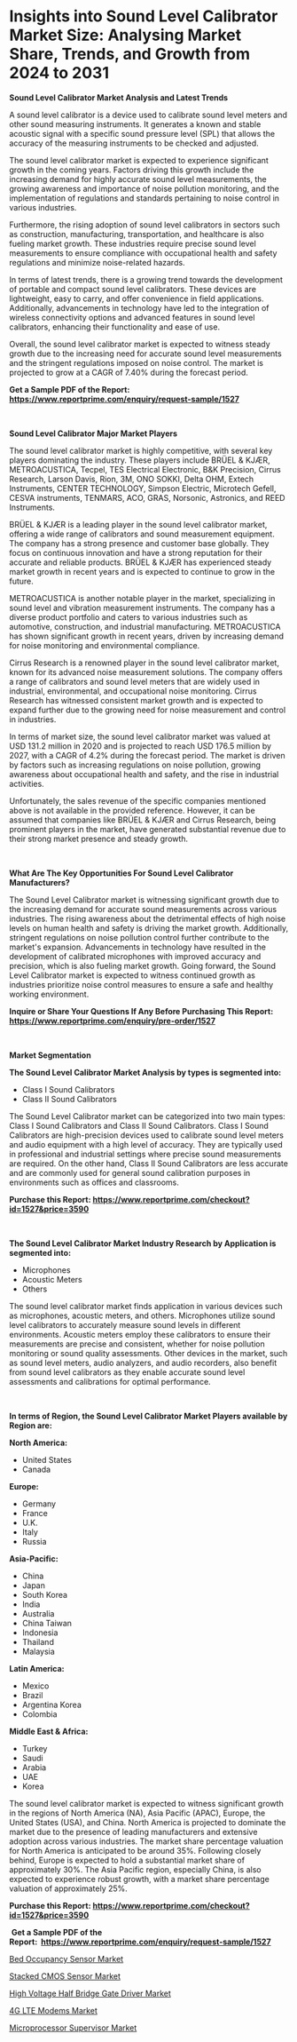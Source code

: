 <p><h1>Insights into Sound Level Calibrator Market Size: Analysing Market Share, Trends, and Growth from 2024 to 2031</h1></p><p><strong>Sound Level Calibrator Market Analysis and Latest Trends</strong></p>
<p><p>A sound level calibrator is a device used to calibrate sound level meters and other sound measuring instruments. It generates a known and stable acoustic signal with a specific sound pressure level (SPL) that allows the accuracy of the measuring instruments to be checked and adjusted.</p><p>The sound level calibrator market is expected to experience significant growth in the coming years. Factors driving this growth include the increasing demand for highly accurate sound level measurements, the growing awareness and importance of noise pollution monitoring, and the implementation of regulations and standards pertaining to noise control in various industries.</p><p>Furthermore, the rising adoption of sound level calibrators in sectors such as construction, manufacturing, transportation, and healthcare is also fueling market growth. These industries require precise sound level measurements to ensure compliance with occupational health and safety regulations and minimize noise-related hazards.</p><p>In terms of latest trends, there is a growing trend towards the development of portable and compact sound level calibrators. These devices are lightweight, easy to carry, and offer convenience in field applications. Additionally, advancements in technology have led to the integration of wireless connectivity options and advanced features in sound level calibrators, enhancing their functionality and ease of use.</p><p>Overall, the sound level calibrator market is expected to witness steady growth due to the increasing need for accurate sound level measurements and the stringent regulations imposed on noise control. The market is projected to grow at a CAGR of 7.40% during the forecast period.</p></p>
<p><strong>Get a Sample PDF of the Report:&nbsp; <a href="https://www.reportprime.com/enquiry/request-sample/1527">https://www.reportprime.com/enquiry/request-sample/1527</a></strong></p>
<p>&nbsp;</p>
<p><strong>Sound Level Calibrator Major Market Players</strong></p>
<p><p>The sound level calibrator market is highly competitive, with several key players dominating the industry. These players include BRÜEL & KJÆR, METROACUSTICA, Tecpel, TES Electrical Electronic, B&K Precision, Cirrus Research, Larson Davis, Rion, 3M, ONO SOKKI, Delta OHM, Extech Instruments, CENTER TECHNOLOGY, Simpson Electric, Microtech Gefell, CESVA instruments, TENMARS, ACO, GRAS, Norsonic, Astronics, and REED Instruments.</p><p>BRÜEL & KJÆR is a leading player in the sound level calibrator market, offering a wide range of calibrators and sound measurement equipment. The company has a strong presence and customer base globally. They focus on continuous innovation and have a strong reputation for their accurate and reliable products. BRÜEL & KJÆR has experienced steady market growth in recent years and is expected to continue to grow in the future.</p><p>METROACUSTICA is another notable player in the market, specializing in sound level and vibration measurement instruments. The company has a diverse product portfolio and caters to various industries such as automotive, construction, and industrial manufacturing. METROACUSTICA has shown significant growth in recent years, driven by increasing demand for noise monitoring and environmental compliance.</p><p>Cirrus Research is a renowned player in the sound level calibrator market, known for its advanced noise measurement solutions. The company offers a range of calibrators and sound level meters that are widely used in industrial, environmental, and occupational noise monitoring. Cirrus Research has witnessed consistent market growth and is expected to expand further due to the growing need for noise measurement and control in industries.</p><p>In terms of market size, the sound level calibrator market was valued at USD 131.2 million in 2020 and is projected to reach USD 176.5 million by 2027, with a CAGR of 4.2% during the forecast period. The market is driven by factors such as increasing regulations on noise pollution, growing awareness about occupational health and safety, and the rise in industrial activities.</p><p>Unfortunately, the sales revenue of the specific companies mentioned above is not available in the provided reference. However, it can be assumed that companies like BRÜEL & KJÆR and Cirrus Research, being prominent players in the market, have generated substantial revenue due to their strong market presence and steady growth.</p></p>
<p>&nbsp;</p>
<p><strong>What Are The Key Opportunities For Sound Level Calibrator Manufacturers?</strong></p>
<p><p>The Sound Level Calibrator market is witnessing significant growth due to the increasing demand for accurate sound measurements across various industries. The rising awareness about the detrimental effects of high noise levels on human health and safety is driving the market growth. Additionally, stringent regulations on noise pollution control further contribute to the market's expansion. Advancements in technology have resulted in the development of calibrated microphones with improved accuracy and precision, which is also fueling market growth. Going forward, the Sound Level Calibrator market is expected to witness continued growth as industries prioritize noise control measures to ensure a safe and healthy working environment.</p></p>
<p><strong>Inquire or Share Your Questions If Any Before Purchasing This Report: <a href="https://www.reportprime.com/enquiry/pre-order/1527">https://www.reportprime.com/enquiry/pre-order/1527</a></strong></p>
<p>&nbsp;</p>
<p><strong>Market Segmentation</strong></p>
<p><strong>The Sound Level Calibrator Market Analysis by types is segmented into:</strong></p>
<p><ul><li>Class I Sound Calibrators</li><li>Class II Sound Calibrators</li></ul></p>
<p><p>The Sound Level Calibrator market can be categorized into two main types: Class I Sound Calibrators and Class II Sound Calibrators. Class I Sound Calibrators are high-precision devices used to calibrate sound level meters and audio equipment with a high level of accuracy. They are typically used in professional and industrial settings where precise sound measurements are required. On the other hand, Class II Sound Calibrators are less accurate and are commonly used for general sound calibration purposes in environments such as offices and classrooms.</p></p>
<p><strong>Purchase this Report:&nbsp;<a href="https://www.reportprime.com/checkout?id=1527&price=3590">https://www.reportprime.com/checkout?id=1527&price=3590</a></strong></p>
<p>&nbsp;</p>
<p><strong>The Sound Level Calibrator Market Industry Research by Application is segmented into:</strong></p>
<p><ul><li>Microphones</li><li>Acoustic Meters</li><li>Others</li></ul></p>
<p><p>The sound level calibrator market finds application in various devices such as microphones, acoustic meters, and others. Microphones utilize sound level calibrators to accurately measure sound levels in different environments. Acoustic meters employ these calibrators to ensure their measurements are precise and consistent, whether for noise pollution monitoring or sound quality assessments. Other devices in the market, such as sound level meters, audio analyzers, and audio recorders, also benefit from sound level calibrators as they enable accurate sound level assessments and calibrations for optimal performance.</p></p>
<p>&nbsp;</p>
<p><strong>In terms of Region, the Sound Level Calibrator Market Players available by Region are:</strong></p>
<p>
    <p> <strong> North America: </strong>
        <ul>
            <li>United States</li>
            <li>Canada</li>
        </ul>
        </p> 
    <p> <strong> Europe: </strong>
        <ul>
            <li>Germany</li>
            <li>France</li>
            <li>U.K.</li>
            <li>Italy</li>
            <li>Russia</li>
        </ul>
        </p> 
    <p> <strong> Asia-Pacific: </strong>
        <ul>
            <li>China</li>
            <li>Japan</li>
            <li>South Korea</li>
            <li>India</li>
            <li>Australia</li>
            <li>China Taiwan</li>
            <li>Indonesia</li>
            <li>Thailand</li>
            <li>Malaysia</li>
        </ul>
        </p> 
    <p> <strong> Latin America: </strong>
        <ul>
            <li>Mexico</li>
            <li>Brazil</li>
            <li>Argentina Korea</li>
            <li>Colombia</li>
        </ul>
        </p> 
    <p> <strong> Middle East & Africa: </strong>
        <ul>
            <li>Turkey</li>
            <li>Saudi</li>
            <li>Arabia</li>
            <li>UAE</li>
            <li>Korea</li>
        </ul>
    </p>
    </p>
<p><p>The sound level calibrator market is expected to witness significant growth in the regions of North America (NA), Asia Pacific (APAC), Europe, the United States (USA), and China. North America is projected to dominate the market due to the presence of leading manufacturers and extensive adoption across various industries. The market share percentage valuation for North America is anticipated to be around 35%. Following closely behind, Europe is expected to hold a substantial market share of approximately 30%. The Asia Pacific region, especially China, is also expected to experience robust growth, with a market share percentage valuation of approximately 25%.</p></p>
<p><strong>Purchase this Report: <a href="https://www.reportprime.com/checkout?id=1527&price=3590">https://www.reportprime.com/checkout?id=1527&price=3590</a></strong></p>
<p>&nbsp;<strong>Get a Sample PDF of the Report:&nbsp;&nbsp;<a href="https://www.reportprime.com/enquiry/request-sample/1527">https://www.reportprime.com/enquiry/request-sample/1527</a></strong></p>
<p><strong></strong></p>
<p><p><a href="https://github.com/nicoletavirag/Market-Research-Report-List-1/blob/main/bed-occupancy-sensor-market.md">Bed Occupancy Sensor Market</a></p><p><a href="https://github.com/changoleonlaverguenzanoexiste/Market-Research-Report-List-1/blob/main/stacked-cmos-sensor-market.md">Stacked CMOS Sensor Market</a></p><p><a href="https://github.com/guneycigdem35/Market-Research-Report-List-1/blob/main/high-voltage-half-bridge-gate-driver-market.md">High Voltage Half Bridge Gate Driver Market</a></p><p><a href="https://github.com/wwwkeltoum/Market-Research-Report-List-1/blob/main/4g-lte-modems-market.md">4G LTE Modems Market</a></p><p><a href="https://github.com/mharielmesa/Market-Research-Report-List-1/blob/main/microprocessor-supervisor-market.md">Microprocessor Supervisor Market</a></p></p>